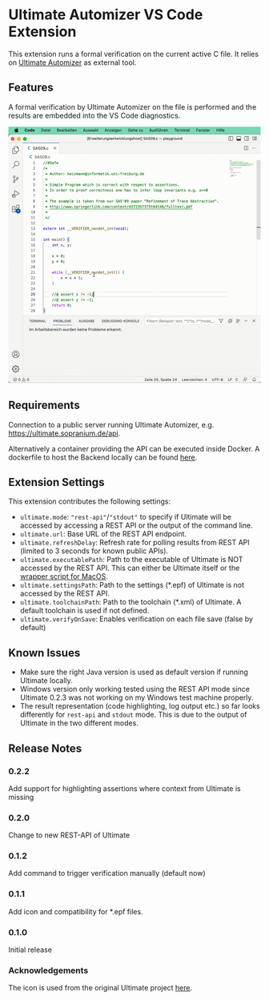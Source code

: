 # Ultimate Automizer VS Code Extension

This extension runs a formal verification on the current active C file. It relies on [Ultimate Automizer](https://github.com/ultimate-pa/ultimate) as external tool.

## Features

A formal verification by Ultimate Automizer on the file is performed and the results are embedded into the VS Code diagnostics.

![demonstration](images/demo.gif)

## Requirements

Connection to a public server running Ultimate Automizer, e.g. <https://ultimate.sopranium.de/api>.

Alternatively a container providing the API can be executed inside Docker. A dockerfile to host the
Backend locally can be found [here](https://github.com/FahrJo/ultimate-automizer-docker).

## Extension Settings

This extension contributes the following settings:

* `ultimate.mode`: `"rest-api"`/`"stdout"` to specify if Ultimate will be accessed by accessing a REST API or the output of the command line.
* `ultimate.url`: Base URL of the REST API endpoint.
* `ultimate.refreshDelay`: Refresh rate for polling results from REST API (limited to 3 seconds for known public APIs).
* `ultimate.executablePath`: Path to the executable of Ultimate is NOT accessed by the REST API. This can either be Ultimate itself or the [wrapper script for MacOS](https://github.com/FahrJo/ultimate-automizer-docker).
* `ultimate.settingsPath`: Path to the settings (*.epf) of Ultimate is not accessed by the REST API.
* `ultimate.toolchainPath`: Path to the toolchain (*.xml) of Ultimate. A default toolchain is used if not defined.
* `ultimate.verifyOnSave`: Enables verification on each file save (false by default)

## Known Issues

* Make sure the right Java version is used as default version if running Ultimate locally.
* Windows version only working tested using the REST API mode since Ultimate 0.2.3 was not working on my Windows test machine properly.
* The result representation (code highlighting, log output etc.) so far looks differently for `rest-api` and `stdout` mode. This is due to the output of Ultimate in the two different modes.

## Release Notes

### 0.2.2

Add support for highlighting assertions where context from Ultimate is missing

### 0.2.0

Change to new REST-API of Ultimate

### 0.1.2

Add command to trigger verification manually (default now)

### 0.1.1

Add icon and compatibility for *.epf files.

### 0.1.0

Initial release

### Acknowledgements

The icon is used from the original Ultimate project [here](https://github.com/ultimate-pa/ultimate).

